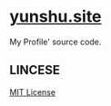 # [yunshu.site](https://yunshu.site)

My Profile' source code.

## LINCESE

[MIT License](./LICENSE)